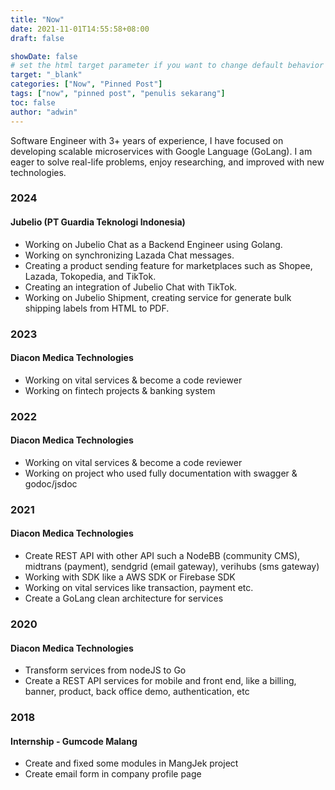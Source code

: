 ```yaml
---
title: "Now"
date: 2021-11-01T14:55:58+08:00
draft: false

showDate: false
# set the html target parameter if you want to change default behavior
target: "_blank"
categories: ["Now", "Pinned Post"]
tags: ["now", "pinned post", "penulis sekarang"]
toc: false
author: "adwin"
---
```


Software Engineer with 3+ years of experience, I have focused on developing scalable microservices with Google Language (GoLang). I am eager to solve real-life problems, enjoy researching, and improved with new technologies.

### 2024
#### Jubelio (PT Guardia Teknologi Indonesia)
- Working on Jubelio Chat as a Backend Engineer using Golang.
- Working on synchronizing Lazada Chat messages.
- Creating a product sending feature for marketplaces such as Shopee, Lazada, Tokopedia, and TikTok.
- Creating an integration of Jubelio Chat with TikTok.
- Working on Jubelio Shipment, creating service for generate bulk shipping labels from HTML to PDF.

### 2023
#### Diacon Medica Technologies
- Working on vital services & become a code reviewer
- Working on fintech projects & banking system

### 2022
#### Diacon Medica Technologies
- Working on vital services & become a code reviewer
- Working on project who used fully documentation with swagger & godoc/jsdoc

### 2021
#### Diacon Medica Technologies
- Create REST API with other API such a NodeBB (community CMS), midtrans (payment), sendgrid (email gateway), verihubs (sms gateway)
- Working with SDK like a AWS SDK or Firebase SDK
- Working on vital services like transaction, payment etc.
- Create a GoLang clean architecture for services

### 2020
#### Diacon Medica Technologies
- Transform services from nodeJS to Go
- Create a REST API services for mobile and front end, like a billing, banner, product, back office demo, authentication, etc

### 2018
#### Internship - Gumcode Malang
- Create and fixed some modules in MangJek project
- Create email form in company profile page
